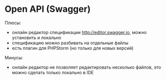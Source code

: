 # Open API (Swagger)

Плюсы:

- онлайн редактор спецификации http://editor.swagger.io, можно установить и локально
- спецификацию можно разбивать на отдельные файлы
- есть плагин для PHPStorm (но только для новых версий)

Минусы:

- онлайн редактор не позволяет редактировать несколько файлов, это можно сделать только локально в IDE


